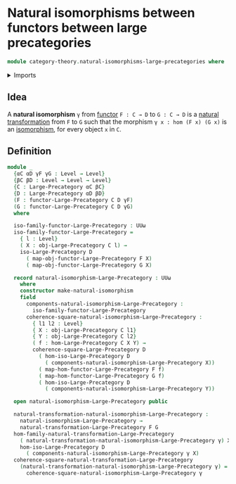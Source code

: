 # Natural isomorphisms between functors between large precategories

```agda
module category-theory.natural-isomorphisms-large-precategories where
```

<details><summary>Imports</summary>

```agda
open import category-theory.functors-large-precategories
open import category-theory.isomorphisms-in-large-precategories
open import category-theory.large-precategories
open import category-theory.natural-transformations-large-precategories

open import foundation.universe-levels
```

</details>

## Idea

A **natural isomorphism** `γ` from
[functor](category-theory.functors-large-precategories.md) `F : C → D` to
`G : C → D` is a
[natural transformation](category-theory.natural-transformations-large-precategories.md)
from `F` to `G` such that the morphism `γ x : hom (F x) (G x)` is an
[isomorphism](category-theory.isomorphisms-in-precategories.md), for every
object `x` in `C`.

## Definition

```agda
module _
  {αC αD γF γG : Level → Level}
  {βC βD : Level → Level → Level}
  {C : Large-Precategory αC βC}
  {D : Large-Precategory αD βD}
  (F : functor-Large-Precategory C D γF)
  (G : functor-Large-Precategory C D γG)
  where

  iso-family-functor-Large-Precategory : UUω
  iso-family-functor-Large-Precategory =
    { l : Level}
    ( X : obj-Large-Precategory C l) →
    iso-Large-Precategory D
      ( map-obj-functor-Large-Precategory F X)
      ( map-obj-functor-Large-Precategory G X)

  record natural-isomorphism-Large-Precategory : UUω
    where
    constructor make-natural-isomorphism
    field
      components-natural-isomorphism-Large-Precategory :
        iso-family-functor-Large-Precategory
      coherence-square-natural-isomorphism-Large-Precategory :
        { l1 l2 : Level}
        { X : obj-Large-Precategory C l1}
        { Y : obj-Large-Precategory C l2}
        ( f : hom-Large-Precategory C X Y) →
        coherence-square-Large-Precategory D
          ( hom-iso-Large-Precategory D
            ( components-natural-isomorphism-Large-Precategory X))
          ( map-hom-functor-Large-Precategory F f)
          ( map-hom-functor-Large-Precategory G f)
          ( hom-iso-Large-Precategory D
            ( components-natural-isomorphism-Large-Precategory Y))

  open natural-isomorphism-Large-Precategory public

  natural-transformation-natural-isomorphism-Large-Precategory :
    natural-isomorphism-Large-Precategory →
    natural-transformation-Large-Precategory F G
  hom-family-natural-transformation-Large-Precategory
    ( natural-transformation-natural-isomorphism-Large-Precategory γ) X =
    hom-iso-Large-Precategory D
      ( components-natural-isomorphism-Large-Precategory γ X)
  coherence-square-natural-transformation-Large-Precategory
    (natural-transformation-natural-isomorphism-Large-Precategory γ) =
      coherence-square-natural-isomorphism-Large-Precategory γ
```
